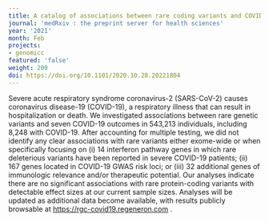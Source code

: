 ```yaml
---
title: A catalog of associations between rare coding variants and COVID-19 outcomes.
journal: 'medRxiv : the preprint server for health sciences'
year: '2021'
month: Feb
projects:
- genomicc
featured: 'false'
weight: 200
doi: https://doi.org/10.1101/2020.10.28.20221804
---
```


Severe acute respiratory syndrome coronavirus-2 (SARS-CoV-2) causes coronavirus disease-19 (COVID-19), a respiratory illness that can result in hospitalization or death. We investigated associations between rare genetic variants and seven COVID-19 outcomes in 543,213 individuals, including 8,248 with COVID-19. After accounting for multiple testing, we did not identify any clear associations with rare variants either exome-wide or when specifically focusing on (i) 14 interferon pathway genes in which rare deleterious variants have been reported in severe COVID-19 patients; (ii) 167 genes located in COVID-19 GWAS risk loci; or (iii) 32 additional genes of immunologic relevance and/or therapeutic potential. Our analyses indicate there are no significant associations with rare protein-coding variants with detectable effect sizes at our current sample sizes. Analyses will be updated as additional data become available, with results publicly browsable at https://rgc-covid19.regeneron.com .